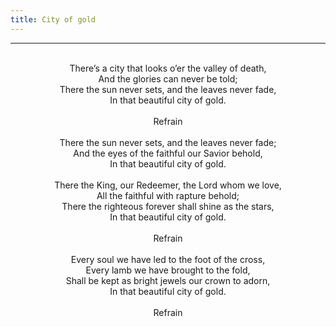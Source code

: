 ```yaml
---
title: City of gold
---
```


---
<center>
<br/>
There’s a city that looks o’er the valley of death,<br/>
And the glories can never be told;<br/>
There the sun never sets, and the leaves never fade,<br/>
In that beautiful city of gold.<br/>
<br/>
Refrain<br/>
<br/>
There the sun never sets, and the leaves never fade;<br/>
And the eyes of the faithful our Savior behold,<br/>
In that beautiful city of gold.<br/>
<br/>
There the King, our Redeemer, the Lord whom we love,<br/>
All the faithful with rapture behold;<br/>
There the righteous forever shall shine as the stars,<br/>
In that beautiful city of gold.<br/>
<br/>
Refrain<br/>
<br/>
Every soul we have led to the foot of the cross,<br/>
Every lamb we have brought to the fold,<br/>
Shall be kept as bright jewels our crown to adorn,<br/>
In that beautiful city of gold.<br/>
<br/>
Refrain<br/>

</center>